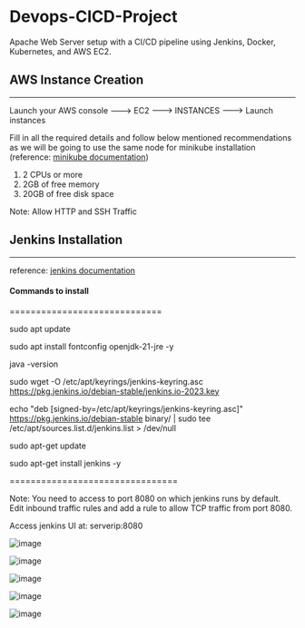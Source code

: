 # Devops-CICD-Project
Apache Web Server setup with a CI/CD pipeline using Jenkins, Docker, Kubernetes, and AWS EC2.


## AWS Instance Creation
---
Launch your AWS console ---> EC2 ---> INSTANCES ---> Launch instances

Fill in all the required details and follow below mentioned recommendations as we will be going to use the same node for minikube installation (reference: [minikube documentation](https://minikube.sigs.k8s.io/docs/start/?arch=%2Flinux%2Fx86-64%2Fstable%2Fbinary+download))

  1) 2 CPUs or more
  2) 2GB of free memory
  3) 20GB of free disk space

Note: Allow HTTP and SSH Traffic

## Jenkins Installation
---
reference: [jenkins documentation](https://www.jenkins.io/doc/book/installing/linux/)

#### Commands to install
=============================

sudo apt update

sudo apt install fontconfig openjdk-21-jre -y

java -version

sudo wget -O /etc/apt/keyrings/jenkins-keyring.asc https://pkg.jenkins.io/debian-stable/jenkins.io-2023.key

echo "deb [signed-by=/etc/apt/keyrings/jenkins-keyring.asc]" https://pkg.jenkins.io/debian-stable binary/ | sudo tee /etc/apt/sources.list.d/jenkins.list > /dev/null

sudo apt-get update

sudo apt-get install jenkins -y

================================

Note: You need to access to port 8080 on which jenkins runs by default. Edit inbound traffic rules and add a rule to allow TCP traffic from port 8080.

Access jenkins UI at: serverip:8080

![image](https://github.com/user-attachments/assets/f15c2ed1-0a16-40b8-89c6-96dd2d3797c7)

![image](https://github.com/user-attachments/assets/a6c42bb8-9895-4fd3-bdca-64c69d6a74d8)

![image](https://github.com/user-attachments/assets/747b7b98-8379-4cae-96d2-eb2c1e8d9528)

![image](https://github.com/user-attachments/assets/f5d494d1-2adb-4e9a-a7b6-5a1c4d90953c)

![image](https://github.com/user-attachments/assets/901f790c-5fb8-48fb-96d4-27faf7b88f1e)











